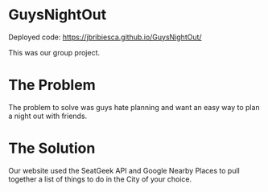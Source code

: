 # GuysNightOut

Deployed code: https://jbribiesca.github.io/GuysNightOut/

This was our group project.

# The Problem

The problem to solve was guys hate planning and want an easy way to plan a night out with friends.

# The Solution

Our website used the SeatGeek API and Google Nearby Places to pull together a list of things to do in the City of your choice.
